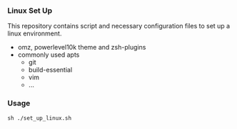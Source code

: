 ### Linux Set Up
This repository contains script and necessary configuration files to set up a linux environment.
- omz, powerlevel10k theme and zsh-plugins
- commonly used apts
  - git
  - build-essential
  - vim
  - ...



### Usage
```sh ./set_up_linux.sh```
